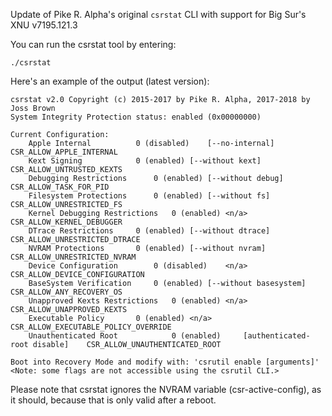 Update of Pike R. Alpha's original `csrstat` CLI with support for Big Sur's XNU v7195.121.3

You can run the csrstat tool by entering:
```
./csrstat
```
Here's an example of the output (latest version):
```
csrstat v2.0 Copyright (c) 2015-2017 by Pike R. Alpha, 2017-2018 by Joss Brown
System Integrity Protection status: enabled (0x00000000)

Current Configuration:
	Apple Internal			0 (disabled)	[--no-internal]			CSR_ALLOW_APPLE_INTERNAL
	Kext Signing			0 (enabled)	[--without kext]		CSR_ALLOW_UNTRUSTED_KEXTS
	Debugging Restrictions		0 (enabled)	[--without debug]		CSR_ALLOW_TASK_FOR_PID
	Filesystem Protections		0 (enabled)	[--without fs]			CSR_ALLOW_UNRESTRICTED_FS
	Kernel Debugging Restrictions	0 (enabled)	<n/a>				CSR_ALLOW_KERNEL_DEBUGGER
	DTrace Restrictions		0 (enabled)	[--without dtrace]		CSR_ALLOW_UNRESTRICTED_DTRACE
	NVRAM Protections		0 (enabled)	[--without nvram]		CSR_ALLOW_UNRESTRICTED_NVRAM
	Device Configuration		0 (disabled)	<n/a>				CSR_ALLOW_DEVICE_CONFIGURATION
	BaseSystem Verification		0 (enabled)	[--without basesystem]		CSR_ALLOW_ANY_RECOVERY_OS
	Unapproved Kexts Restrictions	0 (enabled)	<n/a>				CSR_ALLOW_UNAPPROVED_KEXTS
	Executable Policy		0 (enabled)	<n/a>				CSR_ALLOW_EXECUTABLE_POLICY_OVERRIDE
	Unauthenticated Root            0 (enabled)     [authenticated-root disable] 	CSR_ALLOW_UNAUTHENTICATED_ROOT

Boot into Recovery Mode and modify with: 'csrutil enable [arguments]'
<Note: some flags are not accessible using the csrutil CLI.>
```
Please note that csrstat ignores the NVRAM variable (csr-active-config), as it should, because that is only valid after a reboot.
